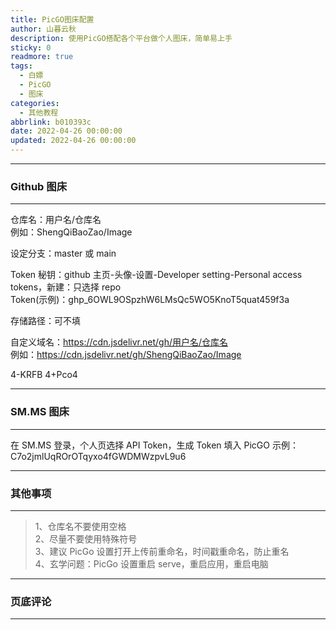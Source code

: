 ```yaml
---
title: PicGO图床配置
author: 山暮云秋
description: 使用PicGO搭配各个平台做个人图床，简单易上手
sticky: 0
readmore: true
tags:
  - 白嫖
  - PicGO
  - 图床
categories:
  - 其他教程
abbrlink: b010393c
date: 2022-04-26 00:00:00
updated: 2022-04-26 00:00:00
---
```


---

### **Github 图床**

---

仓库名：用户名/仓库名  
例如：ShengQiBaoZao/Image

设定分支：master 或 main

Token 秘钥：github 主页-头像-设置-Developer setting-Personal access tokens，新建：只选择 repo  
Token(示例)：ghp_6OWL9OSpzhW6LMsQc5WO5KnoT5quat459f3a

<!-- more -->

存储路径：可不填

自定义域名：https://cdn.jsdelivr.net/gh/用户名/仓库名  
例如：https://cdn.jsdelivr.net/gh/ShengQiBaoZao/Image

4-KRFB
4+Pco4

---

### **SM.MS 图床**

---

在 SM.MS 登录，个人页选择 API Token，生成 Token 填入 PicGO
示例：C7o2jmlUqROrOTqyxo4fGWDMWzpvL9u6

---

### **其他事项**

---

<div class="danger">

> 1、仓库名不要使用空格  
> 2、尽量不要使用特殊符号  
> 3、建议 PicGo 设置打开上传前重命名，时间戳重命名，防止重名  
> 4、玄学问题：PicGo 设置重启 serve，重启应用，重启电脑

</div>

---

### **页底评论**

---
